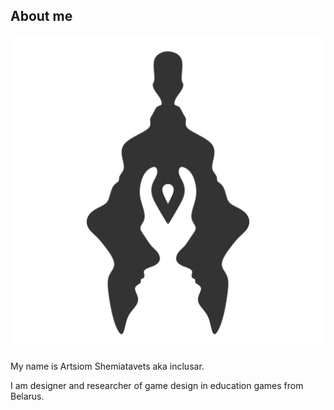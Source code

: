 ## About me

![inclusar](/logo.svg)

My name is Artsiom Shemiatavets aka inclusar.

I am designer and researcher of game design in education games from Belarus.

